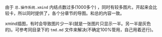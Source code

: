 由于 `总.操作系统.xmind` 内结点数过多(1000多个) ，同时有较多图片。开起来会比较卡，所以同时提供了，各个分章节的导图。和总的内容一致。



xmind插图，有时会导致图片少一半(就是一张图片只显示一半。另一半是灰色的)。可参考同目录下的 `tmd.md` 文件来解决(不确定100%管用，自己用着还行)。


